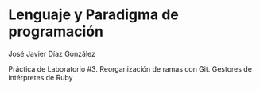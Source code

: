 # Lenguaje y Paradigma de programación

José Javier Díaz González

Práctica de Laboratorio #3. Reorganización de ramas con Git. Gestores de intérpretes de Ruby